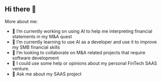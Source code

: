 ## Hi there 👋

<!--
**MarcelQuirijnen/marcelquirijnen** is a ✨ _special_ ✨ repository because its `README.md` (this file) appears on your GitHub profile.
-->
More about me:

- 🔭 I’m currently working on using AI to help me interpreting financial statements in my M&A quest
- 🌱 I’m currently learning to use AI as a developer and use it to improve my SMB financial skills
- 👯 I’m looking to collaborate on M&A related projects that require software development
- 🤔 I could use some help or opinions about my personal FinTech SAAS venture.
- 💬 Ask me about my SAAS project
